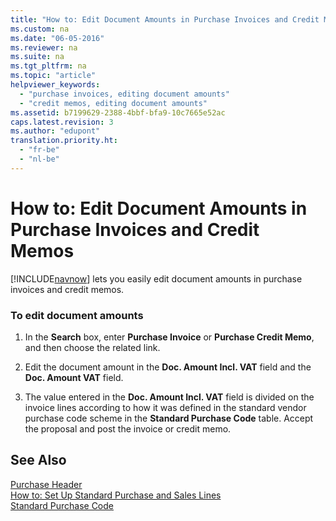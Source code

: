 ```yaml
---
title: "How to: Edit Document Amounts in Purchase Invoices and Credit Memos"
ms.custom: na
ms.date: "06-05-2016"
ms.reviewer: na
ms.suite: na
ms.tgt_pltfrm: na
ms.topic: "article"
helpviewer_keywords: 
  - "purchase invoices, editing document amounts"
  - "credit memos, editing document amounts"
ms.assetid: b7199629-2388-4bbf-bfa9-10c7665e52ac
caps.latest.revision: 3
ms.author: "edupont"
translation.priority.ht: 
  - "fr-be"
  - "nl-be"
---
```

# How to: Edit Document Amounts in Purchase Invoices and Credit Memos
[!INCLUDE[navnow](../../ApplicationDesign/includes/navnow_md.md)] lets you easily edit document amounts in purchase invoices and credit memos.  
  
### To edit document amounts  
  
1.  In the **Search** box, enter **Purchase Invoice** or **Purchase Credit Memo**, and then choose the related link.  
  
2.  Edit the document amount in the **Doc. Amount Incl. VAT** field and the **Doc. Amount VAT** field.  
  
3.  The value entered in the **Doc. Amount Incl. VAT** field is divided on the invoice lines according to how it was defined in the standard vendor purchase code scheme in the **Standard Purchase Code** table. Accept the proposal and post the invoice or credit memo.  
  
## See Also  
 [Purchase Header](../Topic/\($%20T_38%20Purchase%20Header%20$\).md)   
 [How to: Set Up Standard Purchase and Sales Lines](../../Purchasing/how-to-set-up-standard-purchase-and-sales-lines.md)   
 [Standard Purchase Code](../Topic/\($%20T_173%20Standard%20Purchase%20Code%20$\).md)